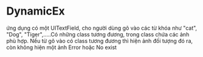 # DynamicEx
ứng dụng có một UITextField, cho người dùng gõ vào các từ khóa như "cat", "Dog", "Tiger",.....Có những class tương đương, trong class chứa các ảnh phù hợp. Nếu từ gõ vào có class tương đương thì hiện ảnh đối tượng đó ra, còn không hiện một ảnh Error hoặc No exist
